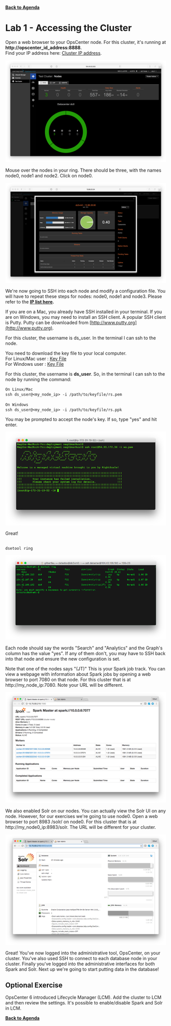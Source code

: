   **[Back to Agenda](./../README.md)**

# Lab 1 - Accessing the Cluster

Open a web browser to your OpsCenter node.
For this cluster, it's running at **http://opscenter_id_address:8888**.   
Find your IP address here: [Cluster IP address](./res/cluster_ip.md).    

![](./img/lab1-1opscenter.png)

Mouse over the nodes in your ring. There should be three, with the names node0, node1 and node2. Click on node0.


![](./img/lab1-3opsdc0vm0ip.png)

We're now going to SSH into each node and modify a configuration file. You will have to repeat these steps for nodes: node0, node1 and node3. Please refer to the  **[IP list here](./res/cluster_ip.md).**

If you are on a Mac, you already have SSH installed in your terminal. If you are on Windows, you may need to install an SSH client. A popular SSH client is Putty. Putty can be downloaded from [http://www.putty.org](http://www.putty.org).

For this cluster, the username is ds_user. In the terminal I can ssh to the node.

You need to download the key file to your local computer.   
For Linux/Mac user : [Key File](./res/rs.pem)   
For Windows user : [Key File](./res/rs.ppk)   

For this cluster, the username is **ds_user**. So, in the terminal I can ssh to the node by running the command:

```
On Linux/Mac
ssh ds_user@<my_node_ip> -i /path/to/keyfile/rs.pem

On Windows
ssh ds_user@<my_node_ip> -i /path/to/keyfile/rs.ppk

```

You may be prompted to accept the node's key. If so, type "yes" and hit enter.

![](./img/lab1-4sshlogin.png)

Great!

```

dsetool ring

```

![](./img/lab1-8dsetoolstatus_v502.png)

Each node should say the words "Search" and "Analytics" and the Graph's column has the value "yes". If any of them don't, you may have to SSH back into that node and ensure the new configuration is set.

Note that one of the nodes says "(JT)" This is your Spark job track. You can view a webpage with information about Spark jobs by opening a web browser to port 7080 on that node. For this cluster that is at http://my_node_ip:7080. Note your URL will be different.

![](./img/lab1-9sparkjt_v502.png)

We also enabled Solr on our nodes. You can actually view the Solr UI on any node. However, for our exercises we're going to use node0.  Open a web browser to port 8983 /solr/ on node0. For this cluster that is at http://my_node0_ip:8983/solr. The URL will be different for your cluster.

![](./img/lab1-10solrui_v502.png)

Great! You've now logged into the administrative tool, OpsCenter, on your cluster. You've also used SSH to connect to each database node in your cluster. Finally you've logged into the administrative interfaces for both Spark and Solr. Next up we're going to start putting data in the database!

## Optional Exercise

OpsCenter 6 introduced Lifecycle Manager (LCM). Add the cluster to LCM and then review the settings. It's possible to enable/disable Spark and Solr in LCM.

  **[Back to Agenda](./../README.md)**
